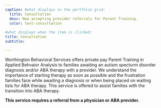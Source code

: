 ```yaml
---
caption: #what displays in the portfolio grid:
  title: Consultation
  desc: Now accepting provider referrals for Parent Training.
  color: text-consultation
  
#what displays when the item is clicked:
title: Consultation
subtitle:

---
```

Worthington Behavioral Services offers private pay Parent Training in Applied Behvaior Analysis to families awaiting an autism specturm disorder diagnosis and/or ABA therapy with a provider. We understand the importance of starting therapy as soon as possible and the frustration families face while awaiting a diagnosis or when being placed on waiting lists for ABA therapy. This service is offered to assist families with the transition into ABA therapy.

**This service requires a referral from a physician or ABA provider.** 